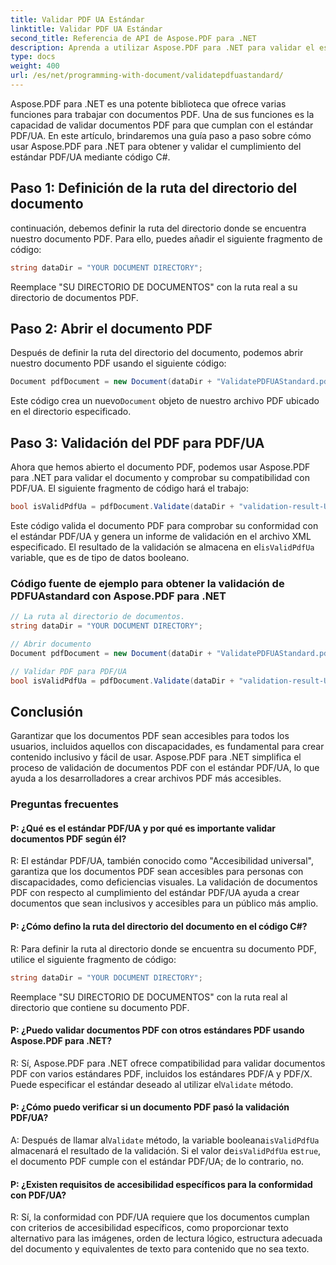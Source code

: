 ```yaml
---
title: Validar PDF UA Estándar
linktitle: Validar PDF UA Estándar
second_title: Referencia de API de Aspose.PDF para .NET
description: Aprenda a utilizar Aspose.PDF para .NET para validar el estándar PDF/UA mediante código C#. Guía paso a paso.
type: docs
weight: 400
url: /es/net/programming-with-document/validatepdfuastandard/
---
```

Aspose.PDF para .NET es una potente biblioteca que ofrece varias funciones para trabajar con documentos PDF. Una de sus funciones es la capacidad de validar documentos PDF para que cumplan con el estándar PDF/UA. En este artículo, brindaremos una guía paso a paso sobre cómo usar Aspose.PDF para .NET para obtener y validar el cumplimiento del estándar PDF/UA mediante código C#.

## Paso 1: Definición de la ruta del directorio del documento

continuación, debemos definir la ruta del directorio donde se encuentra nuestro documento PDF. Para ello, puedes añadir el siguiente fragmento de código:

```csharp
string dataDir = "YOUR DOCUMENT DIRECTORY";
```

Reemplace "SU DIRECTORIO DE DOCUMENTOS" con la ruta real a su directorio de documentos PDF.

## Paso 2: Abrir el documento PDF

Después de definir la ruta del directorio del documento, podemos abrir nuestro documento PDF usando el siguiente código:

```csharp
Document pdfDocument = new Document(dataDir + "ValidatePDFUAStandard.pdf");
```

 Este código crea un nuevo`Document` objeto de nuestro archivo PDF ubicado en el directorio especificado.

## Paso 3: Validación del PDF para PDF/UA

Ahora que hemos abierto el documento PDF, podemos usar Aspose.PDF para .NET para validar el documento y comprobar su compatibilidad con PDF/UA. El siguiente fragmento de código hará el trabajo:

```csharp
bool isValidPdfUa = pdfDocument.Validate(dataDir + "validation-result-UA.xml", PdfFormat.PDF_UA_1);
```

 Este código valida el documento PDF para comprobar su conformidad con el estándar PDF/UA y genera un informe de validación en el archivo XML especificado. El resultado de la validación se almacena en el`isValidPdfUa` variable, que es de tipo de datos booleano.

### Código fuente de ejemplo para obtener la validación de PDFUAstandard con Aspose.PDF para .NET

```csharp
// La ruta al directorio de documentos.
string dataDir = "YOUR DOCUMENT DIRECTORY";

// Abrir documento
Document pdfDocument = new Document(dataDir + "ValidatePDFUAStandard.pdf");

// Validar PDF para PDF/UA
bool isValidPdfUa = pdfDocument.Validate(dataDir + "validation-result-UA.xml", PdfFormat.PDF_UA_1); 
```

## Conclusión

Garantizar que los documentos PDF sean accesibles para todos los usuarios, incluidos aquellos con discapacidades, es fundamental para crear contenido inclusivo y fácil de usar. Aspose.PDF para .NET simplifica el proceso de validación de documentos PDF con el estándar PDF/UA, lo que ayuda a los desarrolladores a crear archivos PDF más accesibles.

### Preguntas frecuentes

#### P: ¿Qué es el estándar PDF/UA y por qué es importante validar documentos PDF según él?

R: El estándar PDF/UA, también conocido como "Accesibilidad universal", garantiza que los documentos PDF sean accesibles para personas con discapacidades, como deficiencias visuales. La validación de documentos PDF con respecto al cumplimiento del estándar PDF/UA ayuda a crear documentos que sean inclusivos y accesibles para un público más amplio.

#### P: ¿Cómo defino la ruta del directorio del documento en el código C#?

R: Para definir la ruta al directorio donde se encuentra su documento PDF, utilice el siguiente fragmento de código:

```csharp
string dataDir = "YOUR DOCUMENT DIRECTORY";
```

Reemplace "SU DIRECTORIO DE DOCUMENTOS" con la ruta real al directorio que contiene su documento PDF.

#### P: ¿Puedo validar documentos PDF con otros estándares PDF usando Aspose.PDF para .NET?

 R: Sí, Aspose.PDF para .NET ofrece compatibilidad para validar documentos PDF con varios estándares PDF, incluidos los estándares PDF/A y PDF/X. Puede especificar el estándar deseado al utilizar el`Validate` método.

#### P: ¿Cómo puedo verificar si un documento PDF pasó la validación PDF/UA?

 A: Después de llamar al`Validate` método, la variable booleana`isValidPdfUa` almacenará el resultado de la validación. Si el valor de`isValidPdfUa` es`true`, el documento PDF cumple con el estándar PDF/UA; de lo contrario, no.

#### P: ¿Existen requisitos de accesibilidad específicos para la conformidad con PDF/UA?

R: Sí, la conformidad con PDF/UA requiere que los documentos cumplan con criterios de accesibilidad específicos, como proporcionar texto alternativo para las imágenes, orden de lectura lógico, estructura adecuada del documento y equivalentes de texto para contenido que no sea texto.